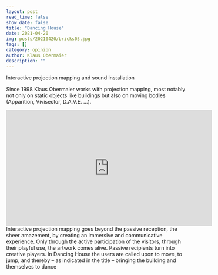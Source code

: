 ```yaml
---
layout: post
read_time: false
show_date: false
title: "Dancing House"
date: 2021-04-20
img: posts/20210420/bricks03.jpg
tags: []
category: opinion
author: Klaus Obermaier
description: ""
---
```


Interactive projection mapping and sound installation

Since 1998 Klaus Obermaier works with projection mapping, most notably not only on static objects like buildings but also on moving bodies (Apparition, Vivisector, D.A.V.E. …).

<iframe width="560" height="315" src="https://www.youtube.com/embed/4x3NFHBqefY" title="YouTube video player" frameborder="0" allow="accelerometer; autoplay; clipboard-write; encrypted-media; gyroscope; picture-in-picture" allowfullscreen></iframe>
Interactive projection mapping goes beyond the passive reception, the sheer amazement, by creating an immersive and communicative experience. Only through the active participation of the visitors, through their playful use, the artwork comes alive. Passive recipients turn into creative players.
In Dancing House the users are called upon to move, to jump, and thereby – as indicated in the title – bringing the building and themselves to dance
